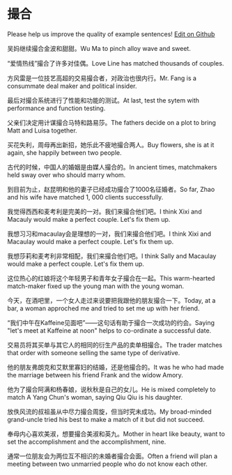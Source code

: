 # 撮合

Please help us improve the quality of example sentences! [Edit on Github](https://github.com/jiyushe/jiyu-example-sentence-source/blob/main/chinese/cuohe.md)

<p><span class="chinese">吴妈继续撮合金波和甜甜。</span><span class="english">Wu Ma to pinch alloy wave and sweet.</span></p>

<p><span class="chinese">“爱情热线”撮合了许多对佳偶。</span><span class="english">Love Line has matched thousands of couples.</span></p>

<p><span class="chinese">方风雷是一位技艺高超的交易撮合者，对政治也很内行。</span><span class="english">Mr. Fang is a consummate deal maker and political insider.</span></p>

<p><span class="chinese">最后对撮合系统进行了性能和功能的测试。</span><span class="english">At last, test the sytem with performance and function testing.</span></p>

<p><span class="chinese">父亲们决定用计谋撮合马特和路易莎。</span><span class="english">The fathers decide on a plot to bring Matt and Luisa together.</span></p>

<p><span class="chinese">买花失利，周母再出新招，她乐此不疲地撮合两人。</span><span class="english">Buy flowers, she is at it again, she happily between two people.</span></p>

<p><span class="chinese">古代的时候，中国人的婚姻是由媒人撮合的。</span><span class="english">In ancient times, matchmakers held sway over who should marry whom.</span></p>

<p><span class="chinese">到目前为止，赵昆明和他的妻子已经成功撮合了1000名征婚者。</span><span class="english">So far, Zhao and his wife have matched 1, 000 clients successfully.</span></p>

<p><span class="chinese">我觉得西西和麦考利是完美的一对。我们来撮合他们吧。</span><span class="english">I think Xixi and Macauly would make a perfect couple. Let's fix them up.</span></p>

<p><span class="chinese">我想习习和macaulay会是理想的一对，我们来撮合他们吧。</span><span class="english">I think Xixi and Macaulay would make a perfect couple. Let's fix them up.</span></p>

<p><span class="chinese">我想莎莉和麦考利非常相配，我们来撮合他们吧。</span><span class="english">I think Sally and Macaulay would make a perfect couple. Let's fix them up.</span></p>

<p><span class="chinese">这位热心的红娘将这个年轻男子和青年女子撮合在一起。</span><span class="english">This warm-hearted match-maker fixed up the young man with the young woman.</span></p>

<p><span class="chinese">今天，在酒吧里，一个女人走过来说要把我跟他的朋友撮合一下。</span><span class="english">Today, at a bar, a woman approched me and tried to set me up with her friend.</span></p>

<p><span class="chinese">“我们中午在Kaffeine见面吧”——这句话有助于撮合一次成功的约会。</span><span class="english">Saying "let's meet at Kaffeine at noon" helps to co-ordinate a successful date.</span></p>

<p><span class="chinese">交易员将其买单与其它人的相同的衍生产品的卖单相撮合。</span><span class="english">The trader matches that order with someone selling the same type of derivative.</span></p>

<p><span class="chinese">他的朋友弗朗克和艾默里寡妇的结婚，还是他撮合的。</span><span class="english">It was he who had made the marriage between his friend Frank and the widow Amory.</span></p>

<p><span class="chinese">他为了撮合阿满和杨春娘，说秋秋是自己的女儿。</span><span class="english">He is mixed completely to match A Yang Chun's woman, saying Qiu Qiu is his daughter.</span></p>

<p><span class="chinese">放佚风流的叔祖虽从中尽力撮合周旋，但当时究未成功。</span><span class="english">My broad-minded grand-uncle tried his best to make a match of it but did not succeed.</span></p>

<p><span class="chinese">奉母内心喜欢美淑，想要撮合美淑和英九。</span><span class="english">Mother in heart like beauty, want to set the accomplishment and the accomplishment, nine.</span></p>

<p><span class="chinese">通常一位朋友会为两位互不相识的未婚者撮合会面。</span><span class="english">Often a friend will plan a meeting between two unmarried people who do not know each other.</span></p>

